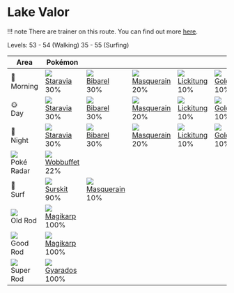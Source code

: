 # Lake Valor

!!! note
    There are trainer on this route. You can find out more [here](../../trainer_changes/lake_valor/).

Levels: 53 - 54 (Walking) 35 - 55 (Surfing)

Area                           | Pokémon                           | &nbsp;                            | &nbsp;                            | &nbsp;                            | &nbsp;
---                            | ---                               | ---                               | ---                               | ---                               | ---
🌅<br>Morning                   | ![][397]<br> [Staravia]<br> 30%  | ![][400]<br> [Bibarel]<br> 30%   | ![][284]<br> [Masquerain]<br> 20%| ![][108]<br> [Lickitung]<br> 10% | ![][055]<br> [Golduck]<br> 10%
🌞<br>Day                       | ![][397]<br> [Staravia]<br> 30%  | ![][400]<br> [Bibarel]<br> 30%   | ![][284]<br> [Masquerain]<br> 20%| ![][108]<br> [Lickitung]<br> 10% | ![][055]<br> [Golduck]<br> 10%
🌙<br>Night                     | ![][397]<br> [Staravia]<br> 30%  | ![][400]<br> [Bibarel]<br> 30%   | ![][284]<br> [Masquerain]<br> 20%| ![][108]<br> [Lickitung]<br> 10% | ![][055]<br> [Golduck]<br> 10%
![][poke-radar]<br> Poké Radar | ![][202]<br> [Wobbuffet]<br> 22%
🌊<br> Surf                     | ![][283]<br> [Surskit]<br> 90%   | ![][284]<br> [Masquerain]<br> 10%
![][old-rod]<br> Old Rod       | ![][129]<br> [Magikarp]<br> 100%
![][good-rod]<br> Good Rod     | ![][129]<br> [Magikarp]<br> 100%
![][super-rod]<br> Super Rod   | ![][130]<br> [Gyarados]<br> 100%



[Golduck]: ../../pokemon_changes/055/
[Lickitung]: ../../pokemon_changes/108/
[Magikarp]: ../../pokemon_changes/129/
[Gyarados]: ../../pokemon_changes/130/
[Wobbuffet]: ../../pokemon_changes/202/
[Surskit]: ../../pokemon_changes/283/
[Masquerain]: ../../pokemon_changes/284/
[Staravia]: ../../pokemon_changes/397/
[Bibarel]: ../../pokemon_changes/400/
[good-rod]: ../img/items/good-rod.png
[old-rod]: ../img/items/old-rod.png
[poke-radar]: ../img/items/poke-radar.png
[super-rod]: ../img/items/super-rod.png
[055]: ../img/pokemon/055.png
[108]: ../img/pokemon/108.png
[129]: ../img/pokemon/129.png
[130]: ../img/pokemon/130.png
[202]: ../img/pokemon/202.png
[283]: ../img/pokemon/283.png
[284]: ../img/pokemon/284.png
[397]: ../img/pokemon/397.png
[400]: ../img/pokemon/400.png
